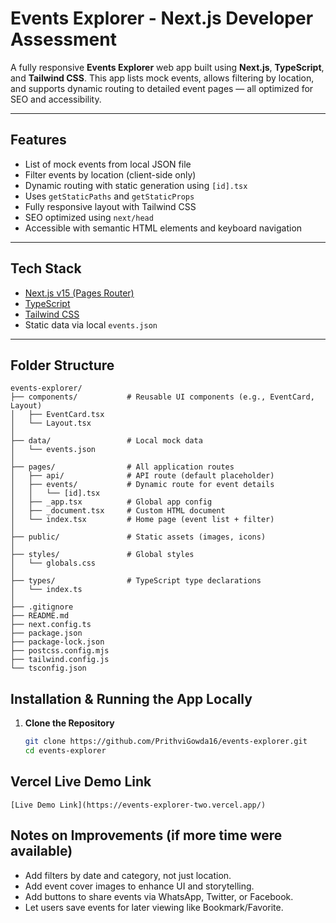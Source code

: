 #  Events Explorer - Next.js Developer Assessment

A fully responsive **Events Explorer** web app built using **Next.js**, **TypeScript**, and **Tailwind CSS**. This app lists mock events, allows filtering by location, and supports dynamic routing to detailed event pages — all optimized for SEO and accessibility.

---

##  Features

-  List of mock events from local JSON file
-  Filter events by location (client-side only)
-  Dynamic routing with static generation using `[id].tsx`
-  Uses `getStaticPaths` and `getStaticProps`
-  Fully responsive layout with Tailwind CSS
-  SEO optimized using `next/head`
-  Accessible with semantic HTML elements and keyboard navigation

---

##  Tech Stack

- [Next.js v15 (Pages Router)](https://nextjs.org/)
- [TypeScript](https://www.typescriptlang.org/)
- [Tailwind CSS](https://tailwindcss.com/)
- Static data via local `events.json`

---

##  Folder Structure

    events-explorer/
    ├── components/           # Reusable UI components (e.g., EventCard, Layout)
    │   ├── EventCard.tsx
    │   └── Layout.tsx
    │
    ├── data/                 # Local mock data
    │   └── events.json
    │
    ├── pages/                # All application routes
    │   ├── api/              # API route (default placeholder)
    │   ├── events/           # Dynamic route for event details
    │   │   └── [id].tsx
    │   ├── _app.tsx          # Global app config
    │   ├── _document.tsx     # Custom HTML document
    │   └── index.tsx         # Home page (event list + filter)
    │
    ├── public/               # Static assets (images, icons)
    │
    ├── styles/               # Global styles
    │   └── globals.css
    │
    ├── types/                # TypeScript type declarations
    │   └── index.ts
    │
    ├── .gitignore
    ├── README.md
    ├── next.config.ts
    ├── package.json
    ├── package-lock.json
    ├── postcss.config.mjs
    ├── tailwind.config.js
    └── tsconfig.json


##  Installation & Running the App Locally

1. **Clone the Repository**
   ```bash
   git clone https://github.com/PrithviGowda16/events-explorer.git
   cd events-explorer

##  Vercel Live Demo Link

    [Live Demo Link](https://events-explorer-two.vercel.app/)


##  Notes on Improvements (if more time were available)

-  Add filters by date and category, not just location.
-  Add event cover images to enhance UI and storytelling.
-  Add buttons to share events via WhatsApp, Twitter, or Facebook.
-  Let users save events for later viewing like Bookmark/Favorite.